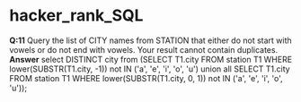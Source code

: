 # hacker_rank_SQL
**Q:11**
Query the list of CITY names from STATION that either do not start with vowels or do not end with vowels. Your result cannot contain duplicates.
**Answer**
select DISTINCT city from (SELECT T1.city FROM station T1 WHERE lower(SUBSTR(T1.city, -1)) not IN ('a', 'e', 'i', 'o', 'u') union all SELECT T1.city FROM station T1 WHERE lower(SUBSTR(T1.city, 0, 1)) not IN ('a', 'e', 'i', 'o', 'u'));
